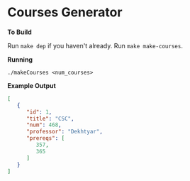 # Courses Generator

__To Build__

Run `make dep` if you haven't already.
Run `make make-courses`.

__Running__

`./makeCourses <num_courses>`

__Example Output__

```json
[
   {
      "id": 1,
      "title": "CSC",
      "num": 468,
      "professor": "Dekhtyar",
      "prereqs": [
         357,
         365
      ]
   }
]
```

